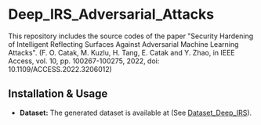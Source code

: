 # Deep_IRS_Adversarial_Attacks

This repository includes the source codes of the paper "Security Hardening of Intelligent Reflecting Surfaces Against Adversarial Machine Learning Attacks". (F. O. Catak, M. Kuzlu, H. Tang, E. Catak and Y. Zhao, in IEEE Access, vol. 10, pp. 100267-100275, 2022, doi: 10.1109/ACCESS.2022.3206012) 

## Installation & Usage
* **Dataset:**
The generated dataset is available at (See [Dataset_Deep_IRS](https://drive.google.com/drive/folders/1Q5cjKFnFkQS7dDLY-V1Dgt9jvRrtfe2P?usp=drive_link)).
